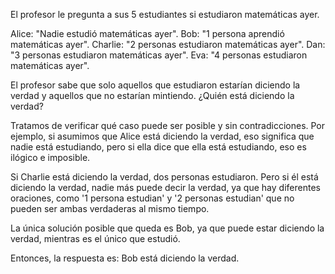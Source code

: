 
El profesor le pregunta a sus 5 estudiantes si estudiaron matemáticas ayer.

Alice: "Nadie estudió matemáticas ayer".
Bob: "1 persona aprendió matemáticas ayer".
Charlie: "2 personas estudiaron matemáticas ayer".
Dan: "3 personas estudiaron matemáticas ayer".
Eva: "4 personas estudiaron matemáticas ayer".

El profesor sabe que solo aquellos que estudiaron estarían diciendo la verdad y aquellos que no estarían mintiendo. ¿Quién está diciendo la verdad?

Tratamos de verificar qué caso puede ser posible y sin contradicciones. Por ejemplo, si asumimos que Alice está diciendo la verdad, eso significa que nadie está estudiando, pero si ella dice que ella está estudiando, eso es ilógico e imposible.

Si Charlie está diciendo la verdad, dos personas estudiaron. Pero si él está diciendo la verdad, nadie más puede decir la verdad, ya que hay diferentes oraciones, como '1 persona estudian' y '2 personas estudian' que no pueden ser ambas verdaderas al mismo tiempo.

La única solución posible que queda es Bob, ya que puede estar diciendo la verdad, mientras es el único que estudió.

Entonces, la respuesta es: Bob está diciendo la verdad.
